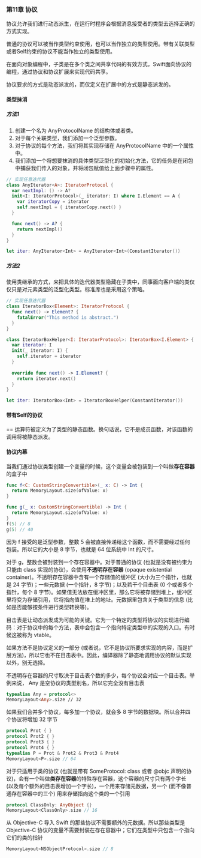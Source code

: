 ### 第11章 协议

协议允许我们进行动态派生，在运行时程序会根据消息接受者的类型去选择正确的方式实现。

普通的协议可以被当作类型约束使用，也可以当作独立的类型使用。带有关联类型或者Self约束的协议不能当作独立的类型使用。

在面向对象编程中，子类是在多个类之间共享代码的有效方式，Swift面向协议的编程，通过协议和协议扩展来实现代码共享。

协议要求的方式是动态派发的，而仅定义在扩展中的方式是静态派发的。

#### 类型抹消

##### 方法1

1.  创建一个名为 AnyProtocolName 的结构体或者类。
2.  对于每个关联类型，我们添加一个泛型参数。
3.  对于协议的每个方法，我们将其实现存储在 AnyProtocolName 中的一个属性中。
4.  我们添加一个将想要抹消的具体类型泛型化的初始化方法，它的任务是在闭包中捕获我们传入的对象，并将闭包赋值给上面步骤中的属性。

```swift
// 实现任意迭代器
class AnyIterator<A>: IteratorProtocol { 
  var nextImpl: () -> A?
  init<I: IteratorProtocol>(_ iterator: I) where I.Element == A { 
    var iteratorCopy = iterator
    self.nextImpl = { iteratorCopy.next() }
  }

  func next() -> A? { 
    return nextImpl()
  } 
}

let iter: AnyIterator<Int> = AnyIterator<Int>(ConstantIterator())
```

##### 方法2

使用类继承的方式，来把具体的迭代器类型隐藏在子类中，同事面向客户端的类仅仅只是对元素类型的泛型化类型。标准库也是采用这个策略。

```swift
// 实现任意迭代器
class IteratorBox<Element>: IteratorProtocol { 
  func next() -> Element? {
    fatalError("This method is abstract.") 
  }
}

class IteratorBoxHelper<I: IteratorProtocol>: IteratorBox<I.Element> { 
  var iterator: I
  init(_ iterator: I) {
    self.iterator = iterator 
  }
  
  override func next() -> I.Element? { 
    return iterator.next()
  }
}

let iter: IteratorBox<Int> = IteratorBoxHelper(ConstantIterator())
```

#### 带有Self的协议

== 运算符被定义为了类型的静态函数。换句话说，它不是成员函数，对该函数的调用将被静态派发。

#### 协议内幕

当我们通过协议类型创建一个变量的时候，这个变量会被包装到一个叫做**存在容器**的盒子中

```swift
func f<C: CustomStringConvertible>(_ x: C) -> Int { 
  return MemoryLayout.size(ofValue: x)
}

func g(_ x: CustomStringConvertible) -> Int {
  return MemoryLayout.size(ofValue: x) 
}
f(5) // 8 
g(5) // 40
```

因为 f 接受的是泛型参数，整数 5 会被直接传递给这个函数，而不需要经过任何包装。所以它的大小是 8 字节，也就是 64 位系统中 Int 的尺寸。

对于 g，整数会被封装到一个存在容器中。对于普通的协议 (也就是没有被约束为只能由 class 实现的协议)，会使用**不透明存在容器** (opaque existential container)。不透明存在容器中含有一个存储值的缓冲区 (大小为三个指针，也就是 24 字节)；一些元数据 (一个指针，8 字节)；以及若干个目击表 (0 个或者多个指针，每个 8 字节)。如果值无法放在缓冲区里，那么它将被存储到堆上，缓冲区里将变为存储引用，它将指向值在堆上的地址。元数据里包含关于类型的信息 (比如是否能够按条件进行类型转换等)。

目击表是让动态派发成为可能的关键。它为一个特定的类型将协议的实现进行编码：对于协议中的每个方法，表中会包含一个指向特定类型中的实现的入口。有时候这被称为 vtable。

如果方法不是协议定义的一部分 (或者说，它不是协议所要求实现的内容，而是扩展方法)，所以它也不在目击表中。因此，编译器除了静态地调用协议的默认实现以外，别无选择。

不透明存在容器的尺寸取决于目击表个数的多少，每个协议会对应一个目击表。举例来说， Any 是空协议的类型别名，所以它完全没有目击表

```swift
typealias Any = protocol<> 
MemoryLayout<Any>.size // 32
```

如果我们合并多个协议，每多加一个协议，就会多 8 字节的数据块。所以合并四个协议将增加 32 字节

```swift
protocol Prot { }
protocol Prot2 { }
protocol Prot3 { }
protocol Prot4 { }
typealias P = Prot & Prot2 & Prot3 & Prot4
MemoryLayout<P>.size // 64
```

对于只适用于类的协议 (也就是带有 SomeProtocol: class 或者 @objc 声明的协议)，会有一个叫做**类存在容器**的特殊存在容器，这个容器的尺寸只有两个字⻓ (以及每个额外的目击表增加一个字⻓)，一个用来存储元数据，另一个 (而不像普通存在容器中的三个) 用来存储指向这个类的一个引用

```swift
protocol ClassOnly: AnyObject {} 
MemoryLayout<ClassOnly>.size // 16
```

从 Objective-C 导入 Swift 的那些协议不需要额外的元数据。所以那些类型是 Objective-C 协议的变量不需要封装在存在容器中；它们在类型中只包含一个指向它们的类的指针

```swift
MemoryLayout<NSObjectProtocol>.size // 8 
```

### 